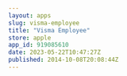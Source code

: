 ```yaml
---
layout: apps
slug: visma-employee
title: "Visma Employee"
store: apple
app_id: 919085610
date: 2023-05-22T10:47:27Z
published: 2014-10-08T20:08:44Z
---
```

